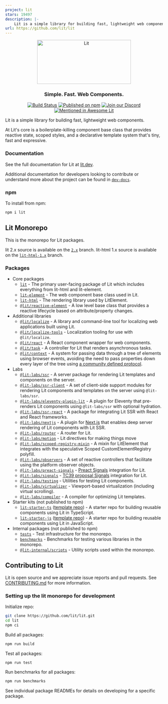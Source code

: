 ```yaml
---
project: lit
stars: 19497
description: |-
    Lit is a simple library for building fast, lightweight web components.
url: https://github.com/lit/lit
---
```


<div align="center">
<picture>
  <source media="(prefers-color-scheme: dark)" srcset="./packages/lit/logo-dark.svg" alt="Lit" width="300" height="141">
  </source>
  <source media="(prefers-color-scheme: light)" srcset="./packages/lit/logo.svg" alt="Lit" width="300" height="141">
  </source>
  <img src="./packages/lit/logo.svg" alt="Lit" width="300" height="141">
</picture>

### Simple. Fast. Web Components.

[![Build Status](https://github.com/lit/lit/actions/workflows/tests.yml/badge.svg)](https://github.com/lit/lit/actions/workflows/tests.yml)
[![Published on npm](https://img.shields.io/npm/v/lit.svg?logo=npm)](https://www.npmjs.com/package/lit)
[![Join our Discord](https://img.shields.io/badge/discord-join%20chat-5865F2.svg?logo=discord&logoColor=fff)](https://lit.dev/discord/)
[![Mentioned in Awesome Lit](https://awesome.re/mentioned-badge.svg)](https://github.com/web-padawan/awesome-lit)

</div>

Lit is a simple library for building fast, lightweight web components.

At Lit's core is a boilerplate-killing component base class that provides reactive state, scoped styles, and a declarative template system that's tiny, fast and expressive.

### Documentation

See the full documentation for Lit at [lit.dev](https://lit.dev).

Additional documentation for developers looking to contribute or understand more about the project can be found in [`dev-docs`](./dev-docs).

### npm

To install from npm:

```sh
npm i lit
```

## Lit Monorepo

This is the monorepo for Lit packages.

lit 2.x source is available on the [`2.x`](https://github.com/lit/lit/tree/2.x) branch.
lit-html 1.x source is available on the [`lit-html-1.x`](https://github.com/lit/lit/tree/lit-html-1.x) branch.

### Packages

- Core packages
  - [`lit`](./packages/lit) - The primary user-facing package of Lit which includes everything from lit-html and lit-element.
  - [`lit-element`](./packages/lit-element) - The web component base class used in Lit.
  - [`lit-html`](./packages/lit-html) - The rendering library used by LitElement.
  - [`@lit/reactive-element`](./packages/reactive-element) - A low level base class that provides a reactive lifecycle based on attribute/property changes.
- Additional libraries
  - [`@lit/localize`](./packages/localize) - A library and command-line tool for localizing web applications built using Lit.
  - [`@lit/localize-tools`](./packages/localize-tools) - Localization tooling for use with `@lit/localize`.
  - [`@lit/react`](./packages/react) - A React component wrapper for web components.
  - [`@lit/task`](./packages/task) - A controller for Lit that renders asynchronous tasks.
  - [`@lit/context`](./packages/context) - A system for passing data through a tree of elements using browser events, avoiding the need to pass properties down every layer of the tree using [a community defined protocol](https://github.com/webcomponents-cg/community-protocols/blob/main/proposals/context.md).
- Labs
  - [`@lit-labs/ssr`](./packages/labs/ssr) - A server package for rendering Lit templates and components on the server.
  - [`@lit-labs/ssr-client`](./packages/labs/ssr-client) - A set of client-side support modules for rendering Lit components and templates on the server using `@lit-labs/ssr`.
  - [`@lit-labs/eleventy-plugin-lit`](./packages/labs/eleventy-plugin-lit) - A plugin for Eleventy that pre-renders
    Lit components using `@lit-labs/ssr` with optional hydration.
  - [`@lit-labs/ssr-react`](./packages/labs/ssr-react) - A package for integrating Lit SSR with React and React frameworks.
  - [`@lit-labs/nextjs`](./packages/labs/nextjs) - A plugin for [Next.js](https://nextjs.org/) that enables deep server rendering of Lit components with Lit SSR.
  - [`@lit-labs/router`](./packages/labs/router) - A router for Lit.
  - [`@lit-labs/motion`](./packages/labs/motion) - Lit directives for making things move
  - [`@lit-labs/scoped-registry-mixin`](./packages/labs/scoped-registry-mixin) - A mixin for LitElement that integrates with the speculative Scoped CustomElementRegistry polyfill.
  - [`@lit-labs/observers`](./packages/labs/observers) - A set of reactive controllers that facilitate using the platform observer objects.
  - [`@lit-labs/preact-signals`](./packages/labs/preact-signals) - [Preact Signals](https://preactjs.com/guide/v10/signals/) integration for Lit.
  - [`@lit-labs/signals`](./packages/labs/signals) - [TC39 proposal Signals](https://github.com/tc39/proposal-signals) integration for Lit.
  - [`@lit-labs/testing`](./packages/labs/testing) - Utilities for testing Lit components.
  - [`@lit-labs/virtualizer`](./packages/labs/virtualizer) - Viewport-based virtualization (including virtual scrolling).
  - [`@lit-labs/compiler`](./packages/labs/compiler) - A compiler for optimizing Lit templates.
- Starter kits (not published to npm)
  - [`lit-starter-ts`](./packages/lit-starter-ts) ([template
    repo](https://github.com/lit/lit-element-starter-ts)) - A starter repo for building reusable components using Lit in TypeScript.
  - [`lit-starter-js`](./packages/lit-starter-js) ([template
    repo](https://github.com/lit/lit-element-starter-js)) - A starter repo for building reusable components using Lit in JavaScript.
- Internal packages (not published to npm)
  - [`tests`](./packages/tests) - Test infrastructure for the monorepo.
  - [`benchmarks`](./packages/benchmarks) - Benchmarks for testing various libraries in the monorepo.
  - [`@lit-internal/scripts`](./packages/@lit-internal/scripts) - Utility scripts used within the monorepo.

## Contributing to Lit

Lit is open source and we appreciate issue reports and pull requests. See [CONTRIBUTING.md](./CONTRIBUTING.md) for more information.

### Setting up the lit monorepo for development

Initialize repo:

```sh
git clone https://github.com/lit/lit.git
cd lit
npm ci
```

Build all packages:

```sh
npm run build
```

Test all packages:

```sh
npm run test
```

Run benchmarks for all packages:

```sh
npm run benchmarks
```

See individual package READMEs for details on developing for a specific package.

